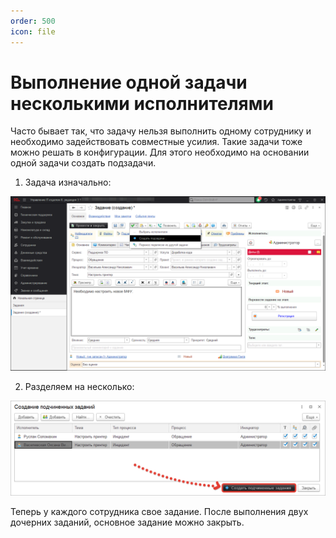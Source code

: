 ```yaml
---
order: 500
icon: file
---
```


# Выполнение одной задачи несколькими исполнителями

Часто бывает так, что задачу нельзя выполнить одному сотруднику и необходимо задействовать совместные усилия.
Такие задачи тоже можно решать в конфигурации. Для этого необходимо на основании одной задачи создать подзадачи.

1. Задача изначально:

![01_ВыполнениеЗадачиНесколькими](static/01_ВыполнениеЗадачиНесколькими.png)

2. Разделяем на несколько:

![02_ВыполнениеЗадачиНесколькими](static/02_ВыполнениеЗадачиНесколькими.png)

Теперь у каждого сотрудника свое задание. После выполнения двух дочерних заданий, основное задание можно закрыть.
